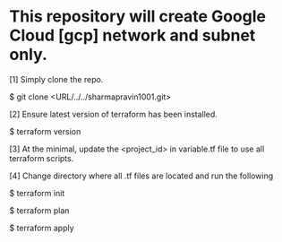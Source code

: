 
# This repository will create Google Cloud [gcp] network and subnet only. 

[1] Simply clone the repo.

$ git clone <URL/../../sharmapravin1001.git>

[2] Ensure latest version of terraform has been installed.

$ terraform version

[3] At the minimal, update the <project_id> in variable.tf file to use all terraform scripts.

[4] Change directory where all .tf files are located and run the following

$ terraform init

$ terraform plan

$ terraform apply
